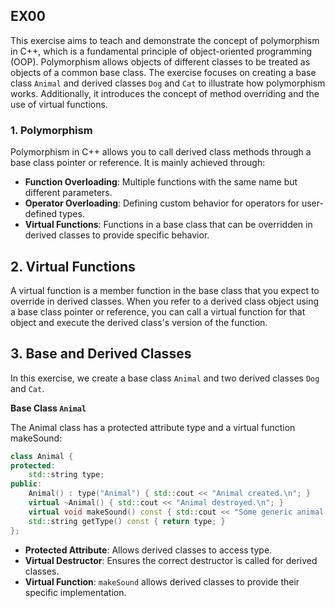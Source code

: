 ## EX00

This exercise aims to teach and demonstrate the concept of polymorphism in C++, which is a fundamental principle of object-oriented programming (OOP). Polymorphism allows objects of different classes to be treated as objects of a common base class.
The exercise focuses on creating a base class `Animal` and derived classes `Dog` and `Cat` to illustrate how polymorphism works. Additionally, it introduces the concept of method overriding and the use of virtual functions.

### 1. Polymorphism

Polymorphism in C++ allows you to call derived class methods through a base class pointer or reference. It is mainly achieved through:

- **Function Overloading**: Multiple functions with the same name but different parameters.
- **Operator Overloading**: Defining custom behavior for operators for user-defined types.
- **Virtual Functions**: Functions in a base class that can be overridden in derived classes to provide specific behavior.

## 2. Virtual Functions
A virtual function is a member function in the base class that you expect to override in derived classes.
When you refer to a derived class object using a base class pointer or reference, you can call a virtual function for that object and execute the derived class's version of the function.

## 3. Base and Derived Classes
In this exercise, we create a base class `Animal` and two derived classes `Dog` and `Cat`.

**Base Class `Animal`**

The Animal class has a protected attribute type and a virtual function makeSound:

```cpp
class Animal {
protected:
    std::string type;
public:
    Animal() : type("Animal") { std::cout << "Animal created.\n"; }
    virtual ~Animal() { std::cout << "Animal destroyed.\n"; }
    virtual void makeSound() const { std::cout << "Some generic animal sound.\n"; }
    std::string getType() const { return type; }
};
```

- **Protected Attribute**: Allows derived classes to access type.
- **Virtual Destructor**: Ensures the correct destructor is called for derived classes.
- **Virtual Function**: `makeSound` allows derived classes to provide their specific implementation.


